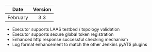 | Date          | Version       |
| ------------- |:-------------:|
| February      | 3.3           |

* Executor supports LAAS testbed / topology validation
* Executor supports secure global token registration
* Enhanced http response successful checking mechanism
* Log format enhancement to match the other Jenkins pyATS plugins